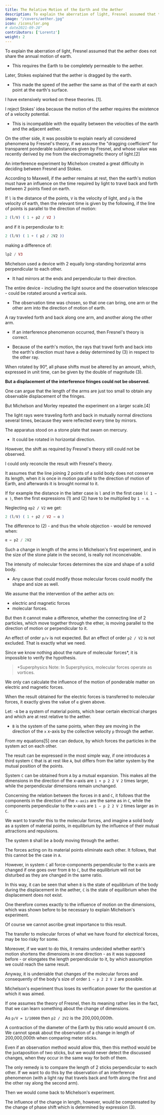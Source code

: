 ```yaml
---
title: The Relative Motion of the Earth and the Aether
description: To explain the aberration of light, Fresnel assumed that the aether does not share the annual motion of earth. This requires the Earth to be completely permeable to the aether
image: "/covers/aether.jpg"
icon: /icons/lor.png
# date2021-09-28"
contributors: ['Lorentz']
weight: 2
---
```



To explain the aberration of light, Fresnel assumed that the aether does not share the annual motion of earth.
- This requires the Earth to be completely permeable to the aether. 

Later, Stokes explained that the aether is dragged by the earth.
- This made the speed of the aether the same as that of the earth at each point at the earth's surface.

I have extensively worked on these theories. [1]. 

<!-- It appeared to me that other modes of explanation may more or less lie in the middle between those mentioned above, and therefore, as they are not so simple, deserve less attention. Of the two extreme views I thought it was necessary to reject that -->

I reject Stokes' idea because the motion of the aether requires the existence of a velocity potential. 
- This is incompatible with the equality between the velocities of the earth and the adjacent aether.

On the other side, it was possible to explain nearly all considered phenomena by Fresnel's theory, if we assume the "dragging coefficient" for transparent ponderable substances given by Fresnel, and whose value was recently derived by me from the electromagnetic theory of light.[2]

An interference experiment by Michelson created a great difficulty in deciding between Fresnel and Stokes.

According to Maxwell, if the aether remains at rest, then the earth's motion must have an influence on the time required by light to travel back and forth between 2 points fixed on earth. 

If `l` is the distance of the points, `V` is the velocity of light, and `p` is the velocity of earth, then the relevant time is given by the following, if the line of points is parallel to the direction of motion:

```elixir
2 (l/V) ( 1 + p2 / V2 ) 
```

<!-- {\displaystyle 2{\frac {l}{V}}\left(1+{\frac {p^{2}}{V^{2}}}\right)} {\displaystyle 2{\frac {l}{V}}\left(1+{\frac {p^{2}}{V^{2}}}\right)} 	(1) -->

and if it is perpendicular to it:

```elixir
2 (l/V) ( 1 + ( p2 / 2V2 )) 
```

<!-- {\displaystyle 2{\frac {l}{V}}\left(1+{\frac {p^{2}}{2V^{2}}}\right)} {\displaystyle 2{\frac {l}{V}}\left(1+{\frac {p^{2}}{2V^{2}}}\right)} 	(2) -->

making a difference of:

```elixir
lp2 / V3 
```

<!-- {\displaystyle {\frac {lp^{2}}{V^{3}}}} {\displaystyle {\frac {lp^{2}}{V^{3}}}} 	(3) -->

Michelson used a device with 2 equally long-standing horizontal arms perpendicular to each other. 
- It had mirrors at the ends and perpendicular to their direction. 

The entire device - including the light source and the observation telescope - could be rotated around a vertical axis.
- The observation time was chosen, so that one can bring, one arm or the other arm into the direction of motion of earth. 


A ray traveled forth and back along one arm, and another along the other arm.
- If an interference phenomenon occurred, then Fresnel's theory is correct. 
<!-- when (from the radius of the intersection)  -->
- Because of the earth's motion, the rays that travel forth and back into the earth's direction must have a delay determined by (3) in respect to the other ray. 

When rotated by 90°, all phase shifts must be altered by an amount, which, expressed in unit time, can be given by the double of magnitude (3).

**But a displacement of the interference fringes could not be observed.**

One can argue that the length of the arms are just too small to obtain any observable displacement of the fringes.

But Michelson and Morley repeated the experiment on a larger scale.[4] 

The light rays were traveling forth and back in mutually normal directions several times, because they were reflected every time by mirrors.

The apparatus stood on a stone plate that swam on mercury.
- It could be rotated in horizontal direction. 

However, the shift as required by Fresnel's theory still could not be observed.

<!-- I have sought a long time to explain this experiment without success, and eventually I found only one way to  -->

I could only reconcile the result with Fresnel's theory.

It assumes that the line joining 2 points of a solid body does not conserve its length, when it is once in motion parallel to the direction of motion of Earth, and afterwards it is brought normal to it. 

If for example the distance in the latter case is `l` and in the first case `l( 1 − α )`, then the first expressions (1) and (2) have to be multiplied by `1 − α`.

Neglecting `αp2 / V2` we get:

```elixir
2 (l/V) ( 1 + p2 / V2 − α ) 
```

The difference to (2) - and thus the whole objection - would be removed when:

```elixir
α = p2 / 2V2 
```


Such a change in length of the arms in Michelson's first experiment, and in the size of the stone plate in the second, is really not inconceivable.

The intensity of molecular forces determines the size and shape of a solid body.
- Any cause that could modify those molecular forces could modify the shape and size as well. 

We assume that the intervention of the aether acts on:
- electric and magnetic forces
- molecular forces. 

But then it cannot make a difference, whether the connecting line of 2 particles, which move together through the ether, is moving parallel to the direction of motion or perpendicular to it.

An effect of order `p/v` is not expected. But an effect of order `p2 / V2` is not excluded. That is exactly what we need.

Since we know nothing about the nature of molecular forces*, it is impossible to verify the hypothesis. 

> *Superphysics Note: In Superphysics, molecular forces operate as vortices.


We only can calculate the influence of the motion of ponderable matter on electric and magnetic forces. 

When the result obtained for the electric forces is transferred to molecular forces, it exactly gives the value of `α` given above.

Let:
-`A` be a system of material points, which bear certain electrical charges and which are at rest relative to the aether.
- `B` is the system of the same points, when they are moving in the direction of the `x`  x-axis by the collective velocity `p` through the aether.

From my equations[5] one can deduce, by which forces the particles in the system act on each other. 

The result can be expressed in the most simple way, if one introduces a third system `C` that is at rest like `A`, but differs from the latter system by the mutual position of the points. 

System `C` can be obtained from `A` by a mutual expansion. This makes all the dimensions in the direction of the x-axis are `1 + p 2 2 V 2` times larger, while the perpendicular dimensions remain unchanged.

Concerning the relation between the forces in `B` and `C`, it follows that the components in the direction of the `x-axis` are the same as in `C`, while the components perpendicular to the x-axis are `1 − p 2 2 V 2` times larger as in `C`.

We want to transfer this to the molecular forces, and imagine a solid body as a system of material points, in equilibrium by the influence of their mutual attractions and repulsions.

The system `B` shall be a body moving through the aether.

The forces acting on its material points eliminate each other. It follows, that this cannot be the case in `A`. 

However, in system `C` all force-components perpendicular to the x-axis are changed if one goes over from `B` to `C`, but the equilibrium will not be disturbed as they are changed in the same ratio.

In this way, it can be seen that when `B` is the state of equilibrium of the body during the displacement in the aether, `C` is the state of equilibrium when the displacement does not exist. 

One therefore comes exactly to the influence of motion on the dimensions, which was shown before to be necessary to explain Michelson's experiment.

Of course we cannot ascribe great importance to this result. 

The transfer to molecular forces of what we have found for electrical forces, may be too risky for some. 

Moreover, if we want to do this, it remains undecided whether earth's motion shortens the dimensions in one direction - as it was supposed before - or elongates the length perpendicular to it, by which assumption we could reach the same result.

Anyway, it is undeniable that changes of the molecular forces and consequently of the body's size of order `1 − p 2 2 V 2`  are possible.


Michelson's experiment thus loses its verification power for the question at which it was aimed. 

If one assumes the theory of Fresnel, then its meaning rather lies in the fact, that we can learn something about the change of dimensions.

As `p/V = 1/10000` then `p2 / 2V2` is the 200,000,000th. 

A contraction of the diameter of the Earth by this ratio would amount 6 cm. We cannot speak about the observation of a change in length of 200,000,000th when comparing meter sticks. 

Even if an observation method would allow this, then this method would be the juxtaposition of two sticks, but we would never detect the discussed changes, when they occur in the same way for both of them. 

The only remedy is to compare the length of 2 sticks perpendicular to each other. If we want to do this by the observation of an interference phenomenon (with a light ray that travels back and forth along the first and the other ray along the second arm). 

Then we would come back to Michelson's experiment. 

The influence of the change in length, however, would be compensated by the change of phase shift which is determined by expression (3). 
